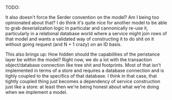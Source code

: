 TODO: 

It also doesn't force the Serder convention on the model? Am I being too opinionated about that?
I do think it's quite nice for another model to be able to grab deserialization logic in
particular and cannonically re-use it, particularly in a relational database world where a service
might join rows of that model and wants a validated way of constructing it to do shit on it
without going request (and N + 1 crazy) on an ID basis.

This also brings up: How hidden should the capabilities of the peristance layer be within the 
model? Right now, we do a lot with the transaction object/database connection like tree shit and
footprints. Most of that isn't implemented in terms of a store and requires a database connection
and is tighly coupled to the specifics of that database. I think in that case, that tightly coupled
thing just becomes a dependency of service construction just like a store: at least then we're 
being honest about what we're doing when we implement a model.
